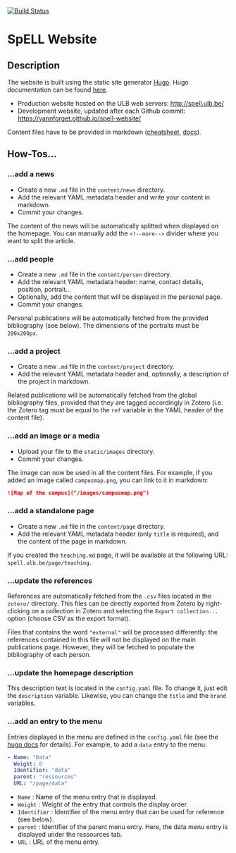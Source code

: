 [![Build Status](https://travis-ci.org/yannforget/spell-website.svg?branch=master)](https://travis-ci.org/yannforget/spell-website)

# SpELL Website

## Description

The website is built using the static site generator [Hugo](https://gohugo.io/). Hugo documentation can be found [here](https://gohugo.io/documentation/).

* Production website hosted on the ULB web servers: http://spell.ulb.be/
* Development website, updated after each Github commit: https://yannforget.github.io/spell-website/

Content files have to be provided in markdown ([cheatsheet](https://github.com/adam-p/markdown-here/wiki/Markdown-Cheatsheet), [docs](https://daringfireball.net/projects/markdown/)).

## How-Tos...

### ...add a news

* Create a new `.md` file in the `content/news` directory.
* Add the relevant YAML metadata header and write your content in markdown.
* Commit your changes.

The content of the news will be automatically splitted when displayed on the homepage. You can manually add the `<!--more-->` divider where you want to split the article.

### ...add people

* Create a new `.md` file in the `content/person` directory.
* Add the relevant YAML metadata header: name, contact details, position, portrait...
* Optionally, add the content that will be displayed in the personal page.
* Commit your changes.

Personal publications will be automatically fetched from the provided bibliography (see below). The dimensions of the portraits must be `200x200px`.

### ...add a project

* Create a new `.md` file in the `content/project` directory.
* Add the relevant YAML metadata header and, optionally, a description of the project in markdown.

Related publications will be automatically fetched from the global bibliography files, provided that they are tagged accordingly in Zotero (i.e. the Zotero tag must be equal to the `ref` variable in the YAML header of the content file).

### ...add an image or a media

* Upload your file to the `static/images` directory.
* Commit your changes.

The image can now be used in all the content files. For example, if you added an image called `campusmap.png`, you can link to it in markdown:

``` markdown
![Map of the campus]("/images/campusmap.png")
```

### ...add a standalone page

* Create a new `.md` file in the `content/page` directory.
* Add the relevant YAML metadata header (only `title` is required), and the content of the page in markdown.

If you created the `teaching.md` page, it will be available at the following URL: `spell.ulb.be/page/teaching`.

### ...update the references

References are automatically fetched from the `.csv` files located in the `zotero/` directory. This files can be directly exported from Zotero by right-clicking on a collection in Zotero and selecting the `Export collection...` option (choose CSV as the export format). 

Files that contains the word `"external"` will be processed differently: the references contained in this file will not be displayed on the main publications page. However, they will be fetched to populate the bibliography of each person.

### ...update the homepage description

This description text is located in the `config.yaml` file. To change it, just edit the `description` variable. Likewise, you can change the `title` and the `brand` variables.

### ...add an entry to the menu

Entries displayed in the menu are defined in the `config.yaml` file (see the [hugo docs](https://gohugo.io/content-management/menus/) for details). For example, to add a `data` entry to the menu:

``` yaml
- Name: "Data"
  Weight: 8
  Identifier: "data"
  parent: "ressources"
  URL: "/page/data"
```

* `Name` : Name of the menu entry that is displayed.
* `Weight` : Weight of the entry that controls the display order.
* `Identifier` : Identifier of the menu entry that can be used for reference (see below).
* `parent` : Identifier of the parent menu entry. Here, the data menu entry is displayed under the ressources tab.
* `URL` : URL of the menu entry.

